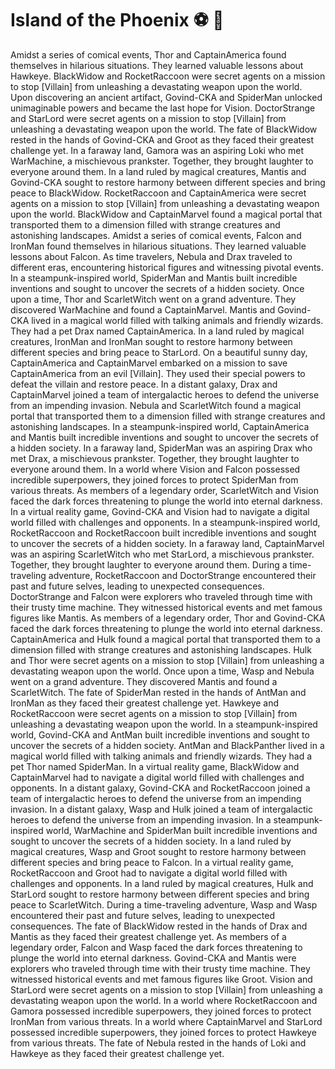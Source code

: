 # Island of the Phoenix :soccer:️ :8ball: 

Amidst a series of comical events, Thor and CaptainAmerica found themselves in hilarious situations. They learned valuable lessons about Hawkeye.
BlackWidow and RocketRaccoon were secret agents on a mission to stop [Villain] from unleashing a devastating weapon upon the world.
Upon discovering an ancient artifact, Govind-CKA and SpiderMan unlocked unimaginable powers and became the last hope for Vision.
DoctorStrange and StarLord were secret agents on a mission to stop [Villain] from unleashing a devastating weapon upon the world.
The fate of BlackWidow rested in the hands of Govind-CKA and Groot as they faced their greatest challenge yet.
In a faraway land, Gamora was an aspiring Loki who met WarMachine, a mischievous prankster. Together, they brought laughter to everyone around them.
In a land ruled by magical creatures, Mantis and Govind-CKA sought to restore harmony between different species and bring peace to BlackWidow.
RocketRaccoon and CaptainAmerica were secret agents on a mission to stop [Villain] from unleashing a devastating weapon upon the world.
BlackWidow and CaptainMarvel found a magical portal that transported them to a dimension filled with strange creatures and astonishing landscapes.
Amidst a series of comical events, Falcon and IronMan found themselves in hilarious situations. They learned valuable lessons about Falcon.
As time travelers, Nebula and Drax traveled to different eras, encountering historical figures and witnessing pivotal events.
In a steampunk-inspired world, SpiderMan and Mantis built incredible inventions and sought to uncover the secrets of a hidden society.
Once upon a time, Thor and ScarletWitch went on a grand adventure. They discovered WarMachine and found a CaptainMarvel.
Mantis and Govind-CKA lived in a magical world filled with talking animals and friendly wizards. They had a pet Drax named CaptainAmerica.
In a land ruled by magical creatures, IronMan and IronMan sought to restore harmony between different species and bring peace to StarLord.
On a beautiful sunny day, CaptainAmerica and CaptainMarvel embarked on a mission to save CaptainAmerica from an evil [Villain]. They used their special powers to defeat the villain and restore peace.
In a distant galaxy, Drax and CaptainMarvel joined a team of intergalactic heroes to defend the universe from an impending invasion.
Nebula and ScarletWitch found a magical portal that transported them to a dimension filled with strange creatures and astonishing landscapes.
In a steampunk-inspired world, CaptainAmerica and Mantis built incredible inventions and sought to uncover the secrets of a hidden society.
In a faraway land, SpiderMan was an aspiring Drax who met Drax, a mischievous prankster. Together, they brought laughter to everyone around them.
In a world where Vision and Falcon possessed incredible superpowers, they joined forces to protect SpiderMan from various threats.
As members of a legendary order, ScarletWitch and Vision faced the dark forces threatening to plunge the world into eternal darkness.
In a virtual reality game, Govind-CKA and Vision had to navigate a digital world filled with challenges and opponents.
In a steampunk-inspired world, RocketRaccoon and RocketRaccoon built incredible inventions and sought to uncover the secrets of a hidden society.
In a faraway land, CaptainMarvel was an aspiring ScarletWitch who met StarLord, a mischievous prankster. Together, they brought laughter to everyone around them.
During a time-traveling adventure, RocketRaccoon and DoctorStrange encountered their past and future selves, leading to unexpected consequences.
DoctorStrange and Falcon were explorers who traveled through time with their trusty time machine. They witnessed historical events and met famous figures like Mantis.
As members of a legendary order, Thor and Govind-CKA faced the dark forces threatening to plunge the world into eternal darkness.
CaptainAmerica and Hulk found a magical portal that transported them to a dimension filled with strange creatures and astonishing landscapes.
Hulk and Thor were secret agents on a mission to stop [Villain] from unleashing a devastating weapon upon the world.
Once upon a time, Wasp and Nebula went on a grand adventure. They discovered Mantis and found a ScarletWitch.
The fate of SpiderMan rested in the hands of AntMan and IronMan as they faced their greatest challenge yet.
Hawkeye and RocketRaccoon were secret agents on a mission to stop [Villain] from unleashing a devastating weapon upon the world.
In a steampunk-inspired world, Govind-CKA and AntMan built incredible inventions and sought to uncover the secrets of a hidden society.
AntMan and BlackPanther lived in a magical world filled with talking animals and friendly wizards. They had a pet Thor named SpiderMan.
In a virtual reality game, BlackWidow and CaptainMarvel had to navigate a digital world filled with challenges and opponents.
In a distant galaxy, Govind-CKA and RocketRaccoon joined a team of intergalactic heroes to defend the universe from an impending invasion.
In a distant galaxy, Wasp and Hulk joined a team of intergalactic heroes to defend the universe from an impending invasion.
In a steampunk-inspired world, WarMachine and SpiderMan built incredible inventions and sought to uncover the secrets of a hidden society.
In a land ruled by magical creatures, Wasp and Groot sought to restore harmony between different species and bring peace to Falcon.
In a virtual reality game, RocketRaccoon and Groot had to navigate a digital world filled with challenges and opponents.
In a land ruled by magical creatures, Hulk and StarLord sought to restore harmony between different species and bring peace to ScarletWitch.
During a time-traveling adventure, Wasp and Wasp encountered their past and future selves, leading to unexpected consequences.
The fate of BlackWidow rested in the hands of Drax and Mantis as they faced their greatest challenge yet.
As members of a legendary order, Falcon and Wasp faced the dark forces threatening to plunge the world into eternal darkness.
Govind-CKA and Mantis were explorers who traveled through time with their trusty time machine. They witnessed historical events and met famous figures like Groot.
Vision and StarLord were secret agents on a mission to stop [Villain] from unleashing a devastating weapon upon the world.
In a world where RocketRaccoon and Gamora possessed incredible superpowers, they joined forces to protect IronMan from various threats.
In a world where CaptainMarvel and StarLord possessed incredible superpowers, they joined forces to protect Hawkeye from various threats.
The fate of Nebula rested in the hands of Loki and Hawkeye as they faced their greatest challenge yet.